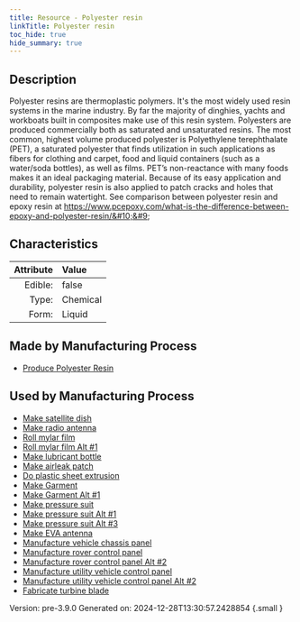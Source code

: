 ```yaml
---
title: Resource - Polyester resin
linkTitle: Polyester resin
toc_hide: true
hide_summary: true
---
```


## Description
&#10;&#9;&#9;Polyester resins are thermoplastic polymers. It&#39;s the most widely used resin systems in the marine industry. &#10;&#9; By far the majority of dinghies, yachts and workboats built in composites make use of this &#10;&#9; resin system. Polyesters are produced commercially both as saturated and unsaturated resins. &#10;&#9; The most common, highest volume produced polyester is Polyethylene terephthalate (PET), a &#10;&#9; saturated polyester that finds utilization in such applications as fibers for clothing and &#10;&#9; carpet, food and liquid containers (such as a water/soda bottles), as well as films. &#10;&#9; PET’s non-reactance with many foods makes it an ideal packaging material. Because &#10;&#9; of its easy application and durability, polyester resin is also applied to patch cracks &#10;&#9; and holes that need to remain watertight. See comparison between polyester resin and &#10;&#9; epoxy resin at https://www.pcepoxy.com/what-is-the-difference-between-epoxy-and-polyester-resin/&#10;&#9;

## Characteristics

| Attribute      | Value |
|--------:|:------|
|Edible:|false|
|Type:|Chemical|
|Form:|Liquid|
 
## Made by Manufacturing Process

- [Produce Polyester Resin](/docs/definitions/process/produce-polyester-resin)

## Used by Manufacturing Process

- [Make satellite dish](/docs/definitions/process/make-satellite-dish)
- [Make radio antenna](/docs/definitions/process/make-radio-antenna)
- [Roll mylar film](/docs/definitions/process/roll-mylar-film)
- [Roll mylar film Alt #1](/docs/definitions/process/roll-mylar-film-alt--1)
- [Make lubricant bottle](/docs/definitions/process/make-lubricant-bottle)
- [Make airleak patch](/docs/definitions/process/make-airleak-patch)
- [Do plastic sheet extrusion](/docs/definitions/process/do-plastic-sheet-extrusion)
- [Make Garment](/docs/definitions/process/make-garment)
- [Make Garment Alt #1](/docs/definitions/process/make-garment-alt--1)
- [Make pressure suit](/docs/definitions/process/make-pressure-suit)
- [Make pressure suit Alt #1](/docs/definitions/process/make-pressure-suit-alt--1)
- [Make pressure suit Alt #3](/docs/definitions/process/make-pressure-suit-alt--3)
- [Make EVA antenna](/docs/definitions/process/make-eva-antenna)
- [Manufacture vehicle chassis panel](/docs/definitions/process/manufacture-vehicle-chassis-panel)
- [Manufacture rover control panel](/docs/definitions/process/manufacture-rover-control-panel)
- [Manufacture rover control panel Alt #2](/docs/definitions/process/manufacture-rover-control-panel-alt--2)
- [Manufacture utility vehicle control panel](/docs/definitions/process/manufacture-utility-vehicle-control-panel)
- [Manufacture utility vehicle control panel Alt #2](/docs/definitions/process/manufacture-utility-vehicle-control-panel-alt--2)
- [Fabricate turbine blade](/docs/definitions/process/fabricate-turbine-blade)


    

Version: pre-3.9.0 Generated on: 2024-12-28T13:30:57.2428854
{.small }
